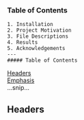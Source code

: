 ### Table of Contents
    1. Installation
    2. Project Motivation
    3. File Descriptions
    4. Results
    5. Acknowledgements
    ---
    ##### Table of Contents  
[Headers](#headers)  
[Emphasis](#emphasis)  
...snip...    
<a name="headers"/>
## Headers
